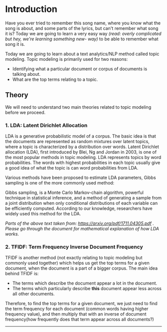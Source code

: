 # Introduction

Have you ever tried to remember this song name, where you know what the song is about, and some parts of the lyrics, but can't remember what song it is? Today we are going to learn a very easy way *(read: overly complicated but hey, we're learning something new- way)* to be able to remember what song it is. 

Today we are going to learn about a text analytics/NLP method called topic modeling. Topic modeling is primarily used for two reasons: 

* Identifying what a particular document or corpus of documents is talking about.
* What are the top terms relating to a topic. 


## Theory

We will need to understand two main theories related to topic modeling before we proceed. 

### 1. LDA: Latent Dirichlet Allocation

LDA is a generative probabilistic model of a corpus. The basic idea is that the documents are represented as random mixtures over latent topics, where a topic is characterized by a distribution over words. Latent Dirichlet allocation (LDA), first introduced by Blei, Ng and Jordan in 2003, is one of the most popular methods in topic modeling. LDA represents topics by word probabilities. The words with highest probabilities in each topic usually give a good idea of what the topic is can word
probabilities from LDA. 

Various methods have been proposed to estimate LDA parameters, Gibbs sampling is one of the more commonly used method:

Gibbs sampling, is a Monte Carlo Markov-chain algorithm, powerful technique in statistical inference, and a method of generating a sample from a joint distribution when only conditional distributions of each variable can be efficiently computed. According to our knowledge, researchers have widely used this method
for the LDA.

*Parts of the above text taken from: https://arxiv.org/pdf/1711.04305.pdf . Please go through the document for mathematical explanation of how LDA works.*

### 2. TFIDF: Term Frequency Inverse Document Frequency

TFIDF is another method (not exactly relating to topic modeling but commonly used together) which helps us get the top terms for a given document, when the document is a part of a bigger corpus. The main idea behind TFIDF is:

* The terms which describe the document appear a lot in the document. 
* The terms which particularly describe **this** document appear less across all other documents.

Therefore, to find the top terms for a given document, we just need to find the term frequency for each document (common words having higher frequency value), and then multiply that with an inverse of document frequency(how frequently does that term appear across all documents?)

***
